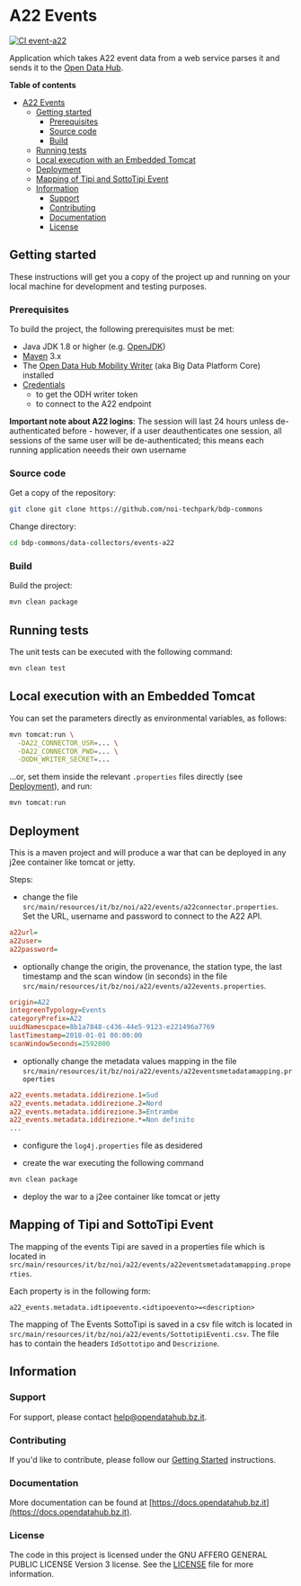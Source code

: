 # A22 Events

[![CI event-a22](https://github.com/noi-techpark/bdp-commons/actions/workflows/ci-event-a22.yml/badge.svg)](https://github.com/noi-techpark/bdp-commons/actions/workflows/ci-event-a22.yml)

Application which takes A22 event data from a web service parses it and sends it
to the [Open Data Hub](https://opendatahub.bz.it).

**Table of contents**
- [A22 Events](#a22-events)
	- [Getting started](#getting-started)
		- [Prerequisites](#prerequisites)
		- [Source code](#source-code)
		- [Build](#build)
	- [Running tests](#running-tests)
	- [Local execution with an Embedded Tomcat](#local-execution-with-an-embedded-tomcat)
	- [Deployment](#deployment)
	- [Mapping of Tipi and SottoTipi Event](#mapping-of-tipi-and-sottotipi-event)
	- [Information](#information)
		- [Support](#support)
		- [Contributing](#contributing)
		- [Documentation](#documentation)
		- [License](#license)

## Getting started

These instructions will get you a copy of the project up and running on your
local machine for development and testing purposes.

### Prerequisites

To build the project, the following prerequisites must be met:

- Java JDK 1.8 or higher (e.g. [OpenJDK](https://openjdk.java.net/))
- [Maven](https://maven.apache.org/) 3.x
- The [Open Data Hub Mobility Writer](https://github.com/noi-techpark/bdp-core)
  (aka Big Data Platform Core) installed
- [Credentials](https://github.com/noi-techpark/odh-docs/wiki/Contributor-Guidelines:-Credentials)
  - to get the ODH writer token
  - to connect to the A22 endpoint

**Important note about A22 logins**: The session will last 24 hours unless
de-authenticated before - however, if a user deauthenticates one session, all
sessions of the same user will be de-authenticated; this means each running
application neeeds their own username

### Source code

Get a copy of the repository:

```bash
git clone git clone https://github.com/noi-techpark/bdp-commons
```

Change directory:

```bash
cd bdp-commons/data-collectors/events-a22
```

### Build

Build the project:

```bash
mvn clean package
```

## Running tests

The unit tests can be executed with the following command:

```bash
mvn clean test
```

## Local execution with an Embedded Tomcat

You can set the parameters directly as environmental variables, as follows:
```bash
mvn tomcat:run \
  -DA22_CONNECTOR_USR=... \
  -DA22_CONNECTOR_PWD=... \
  -DODH_WRITER_SECRET=...
```

...or, set them inside the relevant `.properties` files directly (see [Deployment](#deployment)), and run:
```bash
mvn tomcat:run
```

## Deployment

This is a maven project and will produce a war that can be deployed in any j2ee
container like tomcat or jetty.

Steps:

* change the file
  `src/main/resources/it/bz/noi/a22/events/a22connector.properties`. Set the
  URL, username and password to connect to the A22 API.

```ini
a22url=
a22user=
a22password=
```

* optionally change the origin, the provenance, the station type, the last
  timestamp and the scan window (in seconds) in the file
  `src/main/resources/it/bz/noi/a22/events/a22events.properties`.

```ini
origin=A22
integreenTypology=Events
categoryPrefix=A22
uuidNamescpace=8b1a7848-c436-44e5-9123-e221496a7769
lastTimestamp=2018-01-01 00:00:00
scanWindowSeconds=2592000
```

* optionally change the metadata values mapping in the file
  `src/main/resources/it/bz/noi/a22/events/a22eventsmetadatamapping.properties`

```ini
a22_events.metadata.iddirezione.1=Sud
a22_events.metadata.iddirezione.2=Nord
a22_events.metadata.iddirezione.3=Entrambe
a22_events.metadata.iddirezione.*=Non definito
...
```

* configure the `log4j.properties` file as desidered

* create the war executing the following command

```bash
mvn clean package
```

* deploy the war to a j2ee container like tomcat or jetty

## Mapping of Tipi and SottoTipi Event

The mapping of the events Tipi are saved in a properties file which is located
in `src/main/resources/it/bz/noi/a22/events/a22eventsmetadatamapping.properties`.

Each property is in the following form:
```
a22_events.metadata.idtipoevento.<idtipoevento>=<description>
```

The mapping of The Events SottoTipi is saved in a csv file witch is located in
`src/main/resources/it/bz/noi/a22/events/SottotipiEventi.csv`. The file has to
contain the headers `IdSottotipo` and `Descrizione`.

## Information

### Support

For support, please contact [help@opendatahub.bz.it](mailto:help@opendatahub.bz.it).

### Contributing

If you'd like to contribute, please follow our [Getting
Started](https://github.com/noi-techpark/odh-docs/wiki/Contributor-Guidelines:-Getting-started)
instructions.

### Documentation

More documentation can be found at
[https://docs.opendatahub.bz.it](https://docs.opendatahub.bz.it).

### License

The code in this project is licensed under the GNU AFFERO GENERAL PUBLIC LICENSE
Version 3 license. See the [LICENSE](../../LICENSE) file for more information.
